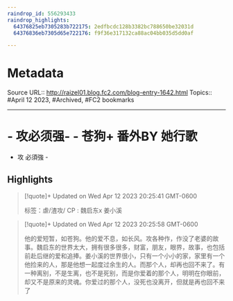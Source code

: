 ```yaml
---
raindrop_id: 556293433
raindrop_highlights:
  64376825eb7305283b722175: 2edfbcdc128b3382bc788650be32031d
  64376836eb7305d65e722176: f9f36e317132ca88ac04bb035d5dd0af

---
```


# Metadata
Source URL:: http://raizel01.blog.fc2.com/blog-entry-1642.html
Topics:: #April 12 2023, #Archived, #FC2 bookmarks

---
# - 攻必须强- - 苍狗+ 番外BY 她行歌

- 攻 必須強 -

## Highlights

> [!quote]+ Updated on Wed Apr 12 2023 20:25:41 GMT-0600
>
> 标签：虐/渣攻/ CP : 魏启东x 姜小溪

> [!quote]+ Updated on Wed Apr 12 2023 20:25:58 GMT-0600
>
> 他的爱短暂，如苍狗。他的爱不息，如长风。攻各种作，作没了老婆的故事。魏启东的世界太大，拥有很多很多，财富，朋友，眼界，故事，也包括前赴后继的爱和追捧。姜小溪的世界很小，只有一个小小的家，家里有一个他捡来的人，那是他想一起度过余生的人。而那个人，却再也回不来了。有一种离别，不是生离，也不是死别，而是你爱着的那个人，明明在你眼前，却又不是原来的灵魂。你爱过的那个人，没死也没离开，但就是再也回不来了
